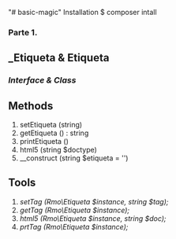 "# basic-magic"  Installation $ composer intall

<h3>Parte 1.</h3>

<h2>_Etiqueta & Etiqueta</h2>
<h3><em>Interface & Class</em></h3>

<h2>Methods</h2>

<ol>
    <li>setEtiqueta (string)</li>
    <li>getEtiqueta () : string</li>
    <li>printEtiqueta ()</li>
    <li>html5 (string $doctype)</li>
    <li>__construct (string $etiqueta = '')</li>
</ol>

<h2>Tools</h2>

<ol>
    <li><i>setTag (Rmo\Etiqueta $instance, string $tag);</i></li>
    <li><i>getTag (Rmo\Etiqueta $instance);</i></li>
    <li><i>html5 (Rmo\Etiqueta $instance, string $doc);</i></li>
    <li><i>prtTag (Rmo\Etiqueta $instance);</i></li>
</ol>